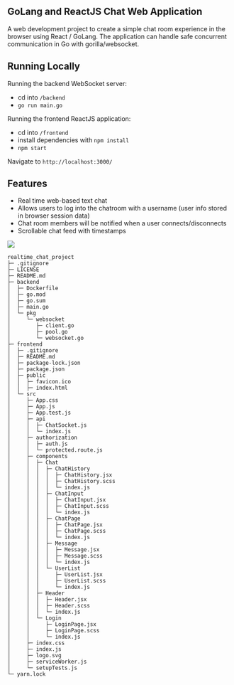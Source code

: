 ## GoLang and ReactJS Chat Web Application

A web development project to create a simple chat room experience in the browser using React / GoLang.
The application can handle safe concurrent communication in Go with gorilla/websocket.

## Running Locally

Running the backend WebSocket server:

- cd into `/backend`
- `go run main.go`

Running the frontend ReactJS application:

- cd into `/frontend`
- install dependencies with `npm install`
- `npm start`

Navigate to `http://localhost:3000/`

## Features

- Real time web-based text chat
- Allows users to log into the chatroom with a username (user info stored in browser session data)
- Chat room members will be notified when a user connects/disconnects
- Scrollable chat feed with timestamps

![](Brian_chat_example.gif)

```
realtime_chat_project
├─ .gitignore
├─ LICENSE
├─ README.md
├─ backend
│  ├─ Dockerfile
│  ├─ go.mod
│  ├─ go.sum
│  ├─ main.go
│  └─ pkg
│     └─ websocket
│        ├─ client.go
│        ├─ pool.go
│        └─ websocket.go
├─ frontend
│  ├─ .gitignore
│  ├─ README.md
│  ├─ package-lock.json
│  ├─ package.json
│  ├─ public
│  │  ├─ favicon.ico
│  │  ├─ index.html
│  └─ src
│     ├─ App.css
│     ├─ App.js
│     ├─ App.test.js
│     ├─ api
│     │  ├─ ChatSocket.js
│     │  └─ index.js
│     ├─ authorization
│     │  ├─ auth.js
│     │  └─ protected.route.js
│     ├─ components
│     │  ├─ Chat
│     │  │  ├─ ChatHistory
│     │  │  │  ├─ ChatHistory.jsx
│     │  │  │  ├─ ChatHistory.scss
│     │  │  │  └─ index.js
│     │  │  ├─ ChatInput
│     │  │  │  ├─ ChatInput.jsx
│     │  │  │  ├─ ChatInput.scss
│     │  │  │  └─ index.js
│     │  │  ├─ ChatPage
│     │  │  │  ├─ ChatPage.jsx
│     │  │  │  ├─ ChatPage.scss
│     │  │  │  └─ index.js
│     │  │  ├─ Message
│     │  │  │  ├─ Message.jsx
│     │  │  │  ├─ Message.scss
│     │  │  │  └─ index.js
│     │  │  └─ UserList
│     │  │     ├─ UserList.jsx
│     │  │     ├─ UserList.scss
│     │  │     └─ index.js
│     │  ├─ Header
│     │  │  ├─ Header.jsx
│     │  │  ├─ Header.scss
│     │  │  └─ index.js
│     │  └─ Login
│     │     ├─ LoginPage.jsx
│     │     ├─ LoginPage.scss
│     │     └─ index.js
│     ├─ index.css
│     ├─ index.js
│     ├─ logo.svg
│     ├─ serviceWorker.js
│     └─ setupTests.js
└─ yarn.lock

```
